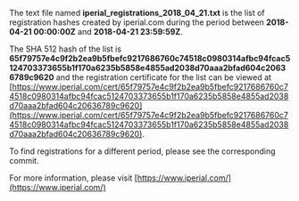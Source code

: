 The text file named **iperial_registrations_2018_04_21.txt** is the list of registration hashes created by iperial.com during the period between **2018-04-21 00:00:00Z** and **2018-04-21 23:59:59Z**.

The SHA 512 hash of the list is **65f79757e4c9f2b2ea9b5fbefc9217686760c74518c0980314afbc94fcac5124703373655b1f170a6235b5858e4855ad2038d70aaa2bfad604c20636789c9620** and the registration certificate for the list can be viewed at [https://www.iperial.com/cert/65f79757e4c9f2b2ea9b5fbefc9217686760c74518c0980314afbc94fcac5124703373655b1f170a6235b5858e4855ad2038d70aaa2bfad604c20636789c9620](https://www.iperial.com/cert/65f79757e4c9f2b2ea9b5fbefc9217686760c74518c0980314afbc94fcac5124703373655b1f170a6235b5858e4855ad2038d70aaa2bfad604c20636789c9620).

To find registrations for a different period, please see the corresponding commit.

For more information, please visit [https://www.iperial.com/](https://www.iperial.com/)
